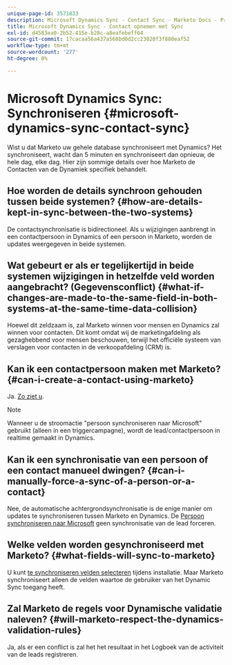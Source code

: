 ```yaml
---
unique-page-id: 3571833
description: Microsoft Dynamics Sync - Contact Sync - Marketo Docs - Productdocumentatie
title: Microsoft Dynamics Sync - Contact opnemen met Sync
exl-id: d4583ea0-2b52-415e-b28c-a8eafebeff64
source-git-commit: 17cacaa56a437a568bd0d2cc23020f3f880eaf52
workflow-type: tm+mt
source-wordcount: '277'
ht-degree: 0%

---
```


# Microsoft Dynamics Sync: Synchroniseren {#microsoft-dynamics-sync-contact-sync}

Wist u dat Marketo uw gehele database synchroniseert met Dynamics? Het synchroniseert, wacht dan 5 minuten en synchroniseert dan opnieuw, de hele dag, elke dag. Hier zijn sommige details over hoe Marketo de Contacten van de Dynamiek specifiek behandelt.

## Hoe worden de details synchroon gehouden tussen beide systemen? {#how-are-details-kept-in-sync-between-the-two-systems}

De contactsynchronisatie is bidirectioneel. Als u wijzigingen aanbrengt in een contactpersoon in Dynamics of een persoon in Marketo, worden de updates weergegeven in beide systemen.

## Wat gebeurt er als er tegelijkertijd in beide systemen wijzigingen in hetzelfde veld worden aangebracht? (Gegevensconflict) {#what-if-changes-are-made-to-the-same-field-in-both-systems-at-the-same-time-data-collision}

Hoewel dit zeldzaam is, zal Marketo winnen voor mensen en Dynamics zal winnen voor contacten. Dit komt omdat wij de marketingafdeling als gezaghebbend voor mensen beschouwen, terwijl het officiële systeem van verslagen voor contacten in de verkoopafdeling (CRM) is.

## Kan ik een contactpersoon maken met Marketo? {#can-i-create-a-contact-using-marketo}

Ja. [Zo ziet u](/help/marketo/product-docs/crm-sync/microsoft-dynamics-sync/microsoft-dynamics-sync-details/microsoft-dynamics-sync-lead-sync/create-a-contact-in-microsoft-dynamics.md).

>[!NOTE]
>
>Wanneer u de stroomactie &quot;persoon synchroniseren naar Microsoft&quot; gebruikt (alleen in een triggercampagne), wordt de lead/contactpersoon in realtime gemaakt in Dynamics.

## Kan ik een synchronisatie van een persoon of een contact manueel dwingen? {#can-i-manually-force-a-sync-of-a-person-or-a-contact}

Nee, de automatische achtergrondsynchronisatie is de enige manier om updates te synchroniseren tussen Marketo en Dynamics. De [Persoon synchroniseren naar Microsoft](/help/marketo/product-docs/core-marketo-concepts/smart-campaigns/microsoft-dynamics-flow-actions/sync-person-to-microsoft.md) geen synchronisatie van de lead forceren.

## Welke velden worden gesynchroniseerd met Marketo? {#what-fields-will-sync-to-marketo}

U kunt [te synchroniseren velden selecteren](/help/marketo/product-docs/crm-sync/microsoft-dynamics-sync/sync-setup/microsoft-dynamics-365/step-4-of-4-connect.md#select-fields-to-sync) tijdens installatie. Maar Marketo synchroniseert alleen de velden waartoe de gebruiker van het Dynamic Sync toegang heeft.

## Zal Marketo de regels voor Dynamische validatie naleven? {#will-marketo-respect-the-dynamics-validation-rules}

Ja, als er een conflict is zal het het resultaat in het Logboek van de activiteit van de leads registreren.
